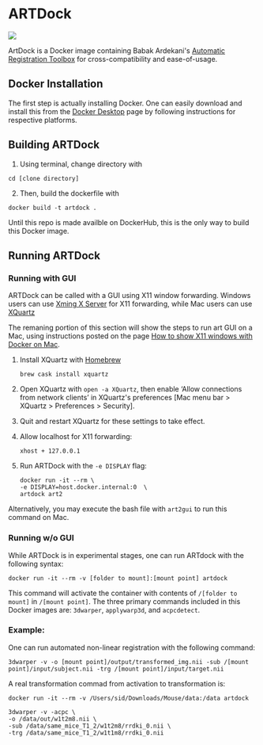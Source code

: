 # ARTDock
<a href="https://circleci.com/gh/m-ama/ARTDock">
    <img src="https://img.shields.io/circleci/build/github/m-ama/ARTDock?label=circleci">
</a>

ArtDock is a Docker image containing Babak Ardekani's [Automatic Registration Toolbox](https://www.nitrc.org/projects/art) for cross-compatibility and ease-of-usage.

## Docker Installation
The first step is actually installing Docker. One can easily download and install this from the [Docker Desktop](https://www.docker.com/products/docker-desktop) page by following instructions for respective platforms.

## Building ARTDock
1. Using terminal, change directory with 
```
cd [clone directory]
```

2. Then, build the dockerfile with
```
docker build -t artdock .
```

Until this repo is made availble on DockerHub, this is the only way to build this Docker image.

## Running ARTDock

### Running with GUI
ARTDock can be called with a GUI using X11 window forwarding. Windows users
can use [Xming X Server](https://sourceforge.net/projects/xming/) for X11
forwarding, while Mac users can use [XQuartz](https://www.xquartz.org/)

The remaning portion of this section will show the steps to run art GUI
on a Mac, using instructions posted on the page [How to show X11
windows with Docker on Mac](https://medium.com/@mreichelt/how-to-show-x11-windows-within-docker-on-mac-50759f4b65cb).

1. Install XQuartz with [Homebrew](https://brew.sh/)
    ```
    brew cask install xquartz
    ```

2. Open XQuartz with `open -a XQuartz`, then enable ‘Allow connections from network clients’ in XQuartz's preferences [Mac menu bar > XQuartz > Preferences > Security].

3. Quit and restart XQuartz for these settings to take effect.

4. Allow localhost for X11 forwarding:
    ```
    xhost + 127.0.0.1
    ```

5. Run ARTDock with the `-e DISPLAY` flag:
    ```
    docker run -it --rm \
    -e DISPLAY=host.docker.internal:0  \
    artdock art2  
    ```
 Alternatively, you may execute the bash file with `art2gui` to run
 this command on Mac.

### Running w/o GUI
While ARTDock is in experimental stages, one can run ARTdock with the following syntax:
```
docker run -it --rm -v [folder to mount]:[mount point] artdock
```

This command will activate the container with contents of `/[folder to mount]` in `/[mount point]`. The three primary commands included in this Docker images are: `3dwarper`, `applywarp3d`, and `acpcdetect`.



### Example:
One can run automated non-linear registration with the following command:
```
3dwarper -v -o [mount point]/output/transformed_img.nii -sub /[mount point]/input/subject.nii -trg /[mount point]/input/target.nii
```

A real transformation commad from activation to transformation is:
```
docker run -it --rm -v /Users/sid/Downloads/Mouse/data:/data artdock
```
```
3dwarper -v -acpc \
-o /data/out/w1t2m8.nii \
-sub /data/same_mice_T1_2/w1t2m8/rrdki_0.nii \
-trg /data/same_mice_T1_2/w1t1m8/rrdki_0.nii
```